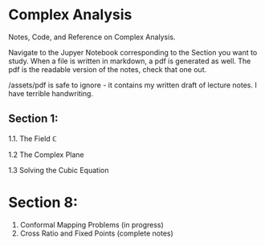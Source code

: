 # Complex Analysis
Notes, Code, and Reference on Complex Analysis. 

Navigate to the Jupyer Notebook corresponding to the Section you want to study. When a file is written in markdown, a pdf is generated as well. The pdf is the readable version of the notes, check that one out. 

/assets/pdf is safe to ignore - it contains my written draft of lecture notes. I have terrible handwriting.

## Section 1:
1.1. The Field $\mathbb{C}$

1.2 The Complex Plane

1.3 Solving the Cubic Equation
# Section 8:
1. Conformal Mapping Problems (in progress)
2. Cross Ratio and Fixed Points (complete notes)

